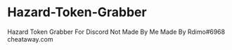 # Hazard-Token-Grabber
Hazard Token Grabber For Discord Not Made By Me Made By Rdimo#6968 cheataway.com

